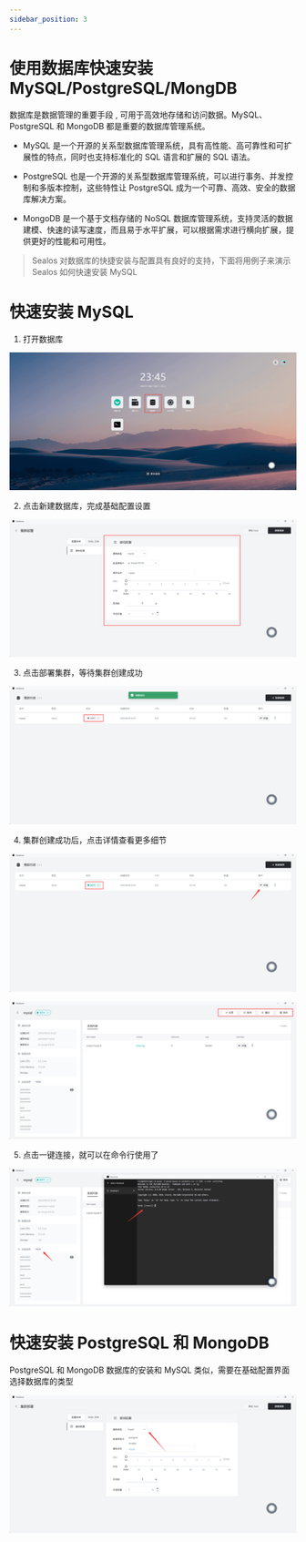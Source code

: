 ```yaml
---
sidebar_position: 3
---
```


# 使用数据库快速安装 MySQL/PostgreSQL/MongDB

数据库是数据管理的重要手段 , 可用于高效地存储和访问数据。MySQL、PostgreSQL 和 MongoDB 都是重要的数据库管理系统。

* MySQL 是一个开源的关系型数据库管理系统，具有高性能、高可靠性和可扩展性的特点，同时也支持标准化的 SQL 语言和扩展的 SQL 语法。

* PostgreSQL 也是一个开源的关系型数据库管理系统，可以进行事务、并发控制和多版本控制，这些特性让 PostgreSQL 成为一个可靠、高效、安全的数据库解决方案。

* MongoDB 是一个基于文档存储的 NoSQL 数据库管理系统，支持灵活的数据建模、快速的读写速度，而且易于水平扩展，可以根据需求进行横向扩展，提供更好的性能和可用性。

> Sealos 对数据库的快捷安装与配置具有良好的支持，下面将用例子来演示 Sealos 如何快速安装 MySQL

# 快速安装 MySQL

1. 打开数据库

![](./images/database-launch.png)

2. 点击新建数据库，完成基础配置设置

![](./images/database-configure.png)

3. 点击部署集群，等待集群创建成功

![](./images/database-creating.png)

4. 集群创建成功后，点击详情查看更多细节

![](./images/database-more1.png)

![](./images/database-more2.png)

5. 点击一键连接，就可以在命令行使用了

![](./images/database-connect.png)

# 快速安装 PostgreSQL 和 MongoDB

PostgreSQL 和 MongoDB 数据库的安装和 MySQL 类似，需要在基础配置界面选择数据库的类型

![](./images/database-select.png)
